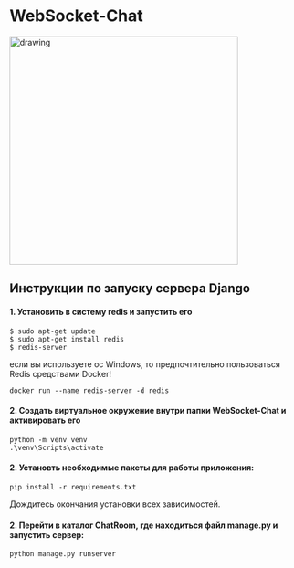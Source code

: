 # WebSocket-Chat
<img src="https://st.depositphotos.com/1008768/4671/i/950/depositphotos_46719647-stock-photo-live-chat.jpg" alt="drawing" width="400"/>

## Инструкции по запуску сервера Django

#### 1. Установить в систему redis и запустить его
```
$ sudo apt-get update
$ sudo apt-get install redis
$ redis-server
```
если вы используете ос Windows, то предпочтительно пользоваться Redis средствами Docker!
```
docker run --name redis-server -d redis
```

#### 2. Создать виртуальное окружение внутри папки WebSocket-Chat и активировать его
```
python -m venv venv
.\venv\Scripts\activate
```
#### 2. Установть необходимые пакеты для работы приложения:
```
pip install -r requirements.txt
```
Дождитесь окончания установки всех зависимостей.

#### 2. Перейти в каталог ChatRoom, где находиться файл manage.py и запустить сервер:
```
python manage.py runserver
```


